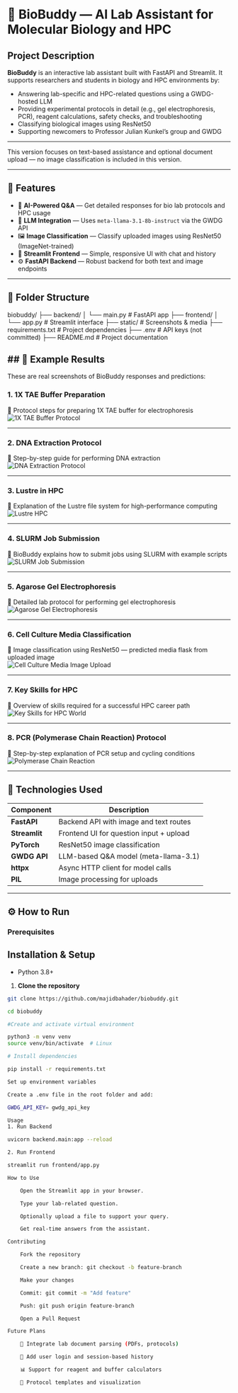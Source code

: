# 🧬 BioBuddy — AI Lab Assistant for Molecular Biology and HPC

## Project Description


**BioBuddy** is an interactive lab assistant built with FastAPI and Streamlit. It supports researchers and students in biology and HPC environments by:

- Answering lab-specific and HPC-related questions using a GWDG-hosted LLM
- Providing experimental protocols in detail (e.g., gel electrophoresis, PCR), reagent calculations, safety checks, and troubleshooting
- Classifying biological images using ResNet50
- Supporting newcomers to Professor Julian Kunkel’s group and GWDG

---

This version focuses on text-based assistance and optional document upload — no image classification is included in this version.

---

## 🚀 Features

- 🔬 **AI-Powered Q&A** — Get detailed responses for bio lab protocols and HPC usage
- 🧠 **LLM Integration** — Uses `meta-llama-3.1-8b-instruct` via the GWDG API
- 🖼️ **Image Classification** — Classify uploaded images using ResNet50 (ImageNet-trained)
- 📂 **Streamlit Frontend** — Simple, responsive UI with chat and history
- ⚙️ **FastAPI Backend** — Robust backend for both text and image endpoints

---

## 📂 Folder Structure

biobuddy/
├── backend/
│ └── main.py # FastAPI app
├── frontend/
│ └── app.py # Streamlit interface
├── static/ # Screenshots & media
├── requirements.txt # Project dependencies
├── .env # API keys (not committed)
├── README.md # Project documentation


## ## 📸 Example Results

These are real screenshots of BioBuddy responses and predictions:

### 1. 1X TAE Buffer Preparation  
📄 Protocol steps for preparing 1X TAE buffer for electrophoresis  
![1X TAE Buffer Protocol](static/1X_TAE_buffer_protocol.png)

---

### 2. DNA Extraction Protocol  
📄 Step-by-step guide for performing DNA extraction  
![DNA Extraction Protocol](static/DNA_extraction_protocol.png)

---

### 3. Lustre in HPC  
📄 Explanation of the Lustre file system for high-performance computing  
![Lustre HPC](static/Lustre_HPC.png)

---

### 4. SLURM Job Submission  
📄 BioBuddy explains how to submit jobs using SLURM with example scripts  
![SLURM Job Submission](static/SLURM_job_submission.png)

---

### 5. Agarose Gel Electrophoresis  
📄 Detailed lab protocol for performing gel electrophoresis  
![Agarose Gel Electrophoresis](static/agarose_gel_electrophoresis.png)

---

### 6. Cell Culture Media Classification  
🧪 Image classification using ResNet50 — predicted media flask from uploaded image  
![Cell Culture Media Image Upload](static/cell_culture_media_imageUpload.png)

---

### 7. Key Skills for HPC  
📄 Overview of skills required for a successful HPC career path  
![Key Skills for HPC World](static/key_skills_for_HPC_World.png)

---

### 8. PCR (Polymerase Chain Reaction) Protocol  
📄 Step-by-step explanation of PCR setup and cycling conditions  
![Polymerase Chain Reaction](static/polymerase_chain_reaction.png)

---


## 🧪 Technologies Used

| Component     | Description                             |
|---------------|-----------------------------------------|
| **FastAPI**   | Backend API with image and text routes  |
| **Streamlit** | Frontend UI for question input + upload |
| **PyTorch**   | ResNet50 image classification           |
| **GWDG API**  | LLM-based Q&A model (meta-llama-3.1)    |
| **httpx**     | Async HTTP client for model calls       |
| **PIL**       | Image processing for uploads            |




---

## ⚙️ How to Run

### Prerequisites


## Installation & Setup

- Python 3.8+

1. **Clone the repository**

```bash
git clone https://github.com/majidbahader/biobuddy.git

cd biobuddy

#Create and activate virtual environment

python3 -m venv venv
source venv/bin/activate  # Linux

# Install dependencies

pip install -r requirements.txt

Set up environment variables

Create a .env file in the root folder and add:

GWDG_API_KEY= gwdg_api_key

Usage
1. Run Backend

uvicorn backend.main:app --reload

2. Run Frontend

streamlit run frontend/app.py

How to Use

    Open the Streamlit app in your browser.

    Type your lab-related question.

    Optionally upload a file to support your query.

    Get real-time answers from the assistant.

Contributing

    Fork the repository

    Create a new branch: git checkout -b feature-branch

    Make your changes

    Commit: git commit -m "Add feature"

    Push: git push origin feature-branch

    Open a Pull Request

Future Plans

    🔄 Integrate lab document parsing (PDFs, protocols)

    🔐 Add user login and session-based history

    📊 Support for reagent and buffer calculators

    🧪 Protocol templates and visualization